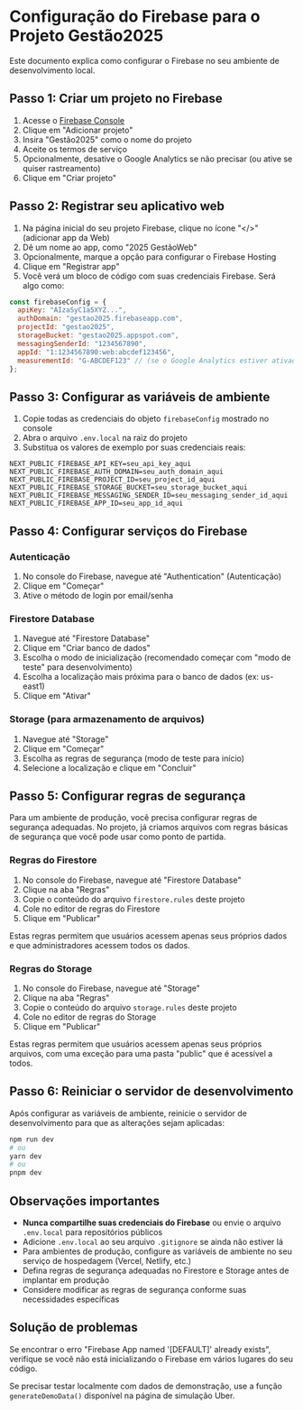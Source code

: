 # Configuração do Firebase para o Projeto Gestão2025

Este documento explica como configurar o Firebase no seu ambiente de desenvolvimento local.

## Passo 1: Criar um projeto no Firebase

1. Acesse o [Firebase Console](https://console.firebase.google.com/)
2. Clique em "Adicionar projeto"
3. Insira "Gestão2025" como o nome do projeto
4. Aceite os termos de serviço
5. Opcionalmente, desative o Google Analytics se não precisar (ou ative se quiser rastreamento)
6. Clique em "Criar projeto"

## Passo 2: Registrar seu aplicativo web

1. Na página inicial do seu projeto Firebase, clique no ícone "</>" (adicionar app da Web)
2. Dê um nome ao app, como "2025 GestãoWeb"
3. Opcionalmente, marque a opção para configurar o Firebase Hosting
4. Clique em "Registrar app"
5. Você verá um bloco de código com suas credenciais Firebase. Será algo como:

```js
const firebaseConfig = {
  apiKey: "AIzaSyC1a5XYZ...",
  authDomain: "gestao2025.firebaseapp.com",
  projectId: "gestao2025",
  storageBucket: "gestao2025.appspot.com",
  messagingSenderId: "1234567890",
  appId: "1:1234567890:web:abcdef123456",
  measurementId: "G-ABCDEF123" // (se o Google Analytics estiver ativado)
};
```

## Passo 3: Configurar as variáveis de ambiente

1. Copie todas as credenciais do objeto `firebaseConfig` mostrado no console
2. Abra o arquivo `.env.local` na raiz do projeto
3. Substitua os valores de exemplo por suas credenciais reais:

```
NEXT_PUBLIC_FIREBASE_API_KEY=seu_api_key_aqui
NEXT_PUBLIC_FIREBASE_AUTH_DOMAIN=seu_auth_domain_aqui
NEXT_PUBLIC_FIREBASE_PROJECT_ID=seu_project_id_aqui
NEXT_PUBLIC_FIREBASE_STORAGE_BUCKET=seu_storage_bucket_aqui
NEXT_PUBLIC_FIREBASE_MESSAGING_SENDER_ID=seu_messaging_sender_id_aqui
NEXT_PUBLIC_FIREBASE_APP_ID=seu_app_id_aqui
```

## Passo 4: Configurar serviços do Firebase

### Autenticação

1. No console do Firebase, navegue até "Authentication" (Autenticação)
2. Clique em "Começar"
3. Ative o método de login por email/senha

### Firestore Database

1. Navegue até "Firestore Database"
2. Clique em "Criar banco de dados"
3. Escolha o modo de inicialização (recomendado começar com "modo de teste" para desenvolvimento)
4. Escolha a localização mais próxima para o banco de dados (ex: us-east1)
5. Clique em "Ativar"

### Storage (para armazenamento de arquivos)

1. Navegue até "Storage"
2. Clique em "Começar"
3. Escolha as regras de segurança (modo de teste para início)
4. Selecione a localização e clique em "Concluir"

## Passo 5: Configurar regras de segurança

Para um ambiente de produção, você precisa configurar regras de segurança adequadas. No projeto, já criamos arquivos com regras básicas de segurança que você pode usar como ponto de partida.

### Regras do Firestore

1. No console do Firebase, navegue até "Firestore Database"
2. Clique na aba "Regras"
3. Copie o conteúdo do arquivo `firestore.rules` deste projeto
4. Cole no editor de regras do Firestore
5. Clique em "Publicar"

Estas regras permitem que usuários acessem apenas seus próprios dados e que administradores acessem todos os dados.

### Regras do Storage

1. No console do Firebase, navegue até "Storage"
2. Clique na aba "Regras"
3. Copie o conteúdo do arquivo `storage.rules` deste projeto
4. Cole no editor de regras do Storage
5. Clique em "Publicar"

Estas regras permitem que usuários acessem apenas seus próprios arquivos, com uma exceção para uma pasta "public" que é acessível a todos.

## Passo 6: Reiniciar o servidor de desenvolvimento

Após configurar as variáveis de ambiente, reinicie o servidor de desenvolvimento para que as alterações sejam aplicadas:

```bash
npm run dev
# ou
yarn dev
# ou
pnpm dev
```

## Observações importantes

- **Nunca compartilhe suas credenciais do Firebase** ou envie o arquivo `.env.local` para repositórios públicos
- Adicione `.env.local` ao seu arquivo `.gitignore` se ainda não estiver lá
- Para ambientes de produção, configure as variáveis de ambiente no seu serviço de hospedagem (Vercel, Netlify, etc.)
- Defina regras de segurança adequadas no Firestore e Storage antes de implantar em produção
- Considere modificar as regras de segurança conforme suas necessidades específicas

## Solução de problemas

Se encontrar o erro "Firebase App named '[DEFAULT]' already exists", verifique se você não está inicializando o Firebase em vários lugares do seu código.

Se precisar testar localmente com dados de demonstração, use a função `generateDemoData()` disponível na página de simulação Uber. 